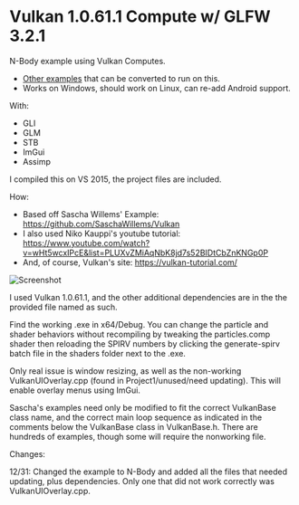 # Vulkan 1.0.61.1 Compute w/ GLFW 3.2.1

N-Body example using Vulkan Computes. 
- [Other examples](https://github.com/SaschaWillems/Vulkan#examples) that can be converted to run on this.
- Works on Windows, should work on Linux, can re-add Android support. 

With:
- GLI
- GLM
- STB
- ImGui
- Assimp

I compiled this on VS 2015, the project files are included.

How:
- Based off Sascha Willems' Example: https://github.com/SaschaWillems/Vulkan
- I also used Niko Kauppi's youtube tutorial: https://www.youtube.com/watch?v=wHt5wcxIPcE&list=PLUXvZMiAqNbK8jd7s52BIDtCbZnKNGp0P
- And, of course, Vulkan's site: https://vulkan-tutorial.com/

![Screenshot](https://i.imgur.com/uGdGT2H.png)

<div>

I used Vulkan 1.0.61.1, and the other additional dependencies are in the the provided file named as such.

Find the working .exe in x64/Debug. You can change the particle and shader behaviors without recompiling by tweaking the particles.comp shader then reloading the SPIRV numbers by clicking the generate-spirv batch file in the shaders folder next to the .exe.

Only real issue is window resizing, as well as the non-working VulkanUIOverlay.cpp (found in Project1/unused/need updating). This will enable overlay menus using ImGui.

Sascha's examples need only be modified to fit the correct VulkanBase class name, and the correct main loop sequence as indicated in the comments below the VulkanBase class in VulkanBase.h. There are hundreds of examples, though some will require the nonworking file.
<div>

Changes:

12/31: Changed the example to N-Body and added all the files that needed updating, plus dependencies. Only one that did not work correctly was VulkanUIOverlay.cpp. 
